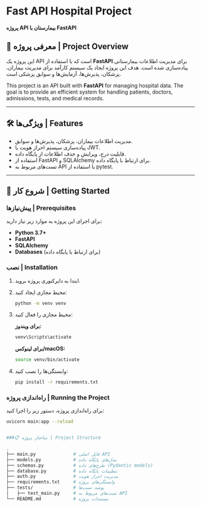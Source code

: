 # Fast API Hospital Project

**پروژه API بیمارستان با FastAPI**

## 📜 معرفی پروژه | Project Overview

این پروژه یک API است که با استفاده از **FastAPI** برای مدیریت اطلاعات بیمارستانی پیاده‌سازی شده است. هدف این پروژه ایجاد یک سیستم کارآمد برای مدیریت بیماران، پزشکان، پذیرش‌ها، آزمایش‌ها و سوابق پزشکی است.

This project is an API built with **FastAPI** for managing hospital data. The goal is to provide an efficient system for handling patients, doctors, admissions, tests, and medical records.

---

## 🛠 ویژگی‌ها | Features

- مدیریت اطلاعات بیماران، پزشکان، پذیرش‌ها و سوابق.
- پیاده‌سازی سیستم احراز هویت با JWT.
- قابلیت درج، ویرایش و حذف اطلاعات از پایگاه داده.
- استفاده از FastAPI و SQLAlchemy برای ارتباط با پایگاه داده.
- تست‌های مربوط به API با استفاده از pytest.

---

## 🚀 شروع کار | Getting Started

### پیش‌نیازها | Prerequisites

برای اجرای این پروژه به موارد زیر نیاز دارید:

- **Python 3.7+**
- **FastAPI**
- **SQLAlchemy**
- **Databases** (برای ارتباط با پایگاه داده)

### نصب | Installation

1. ابتدا به دایرکتوری پروژه بروید.
2. محیط مجازی ایجاد کنید:

    ```bash
    python -m venv venv
    ```

3. محیط مجازی را فعال کنید:

    **برای ویندوز:**

    ```bash
    venv\Scripts\activate
    ```

    **برای لینوکس/macOS:**

    ```bash
    source venv/bin/activate
    ```

4. وابستگی‌ها را نصب کنید:

    ```bash
    pip install -r requirements.txt
    ```


### راه‌اندازی پروژه | Running the Project

برای راه‌اندازی پروژه، دستور زیر را اجرا کنید:

```bash
uvicorn main:app --reload


###📋 ساختار پروژه | Project Structure

.
├── main.py              # فایل اصلی API
├── models.py            # مدل‌های پایگاه داده
├── schemas.py           # طرح‌های داده (Pydantic models)
├── database.py          # تنظیمات پایگاه داده
├── auth.py              # مدیریت احراز هویت
├── requirements.txt     # وابستگی‌های پروژه
├── tests/               # پوشه تست‌ها
│   ├── test_main.py     # تست‌های مربوط به API
└── README.md            # مستندات پروژه
